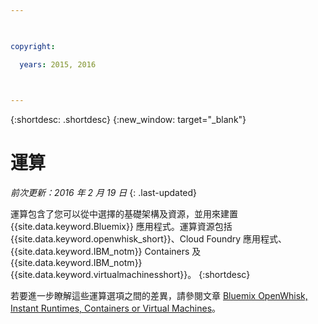 ```yaml
---

 

copyright:

  years: 2015, 2016

 

---
```


{:shortdesc: .shortdesc} 
{:new_window: target="_blank"}

# 運算
*前次更新：2016 年 2 月 19 日*
{: .last-updated}

運算包含了您可以從中選擇的基礎架構及資源，並用來建置 {{site.data.keyword.Bluemix}} 應用程式。運算資源包括 {{site.data.keyword.openwhisk_short}}、Cloud Foundry 應用程式、{{site.data.keyword.IBM_notm}} Containers 及 {{site.data.keyword.IBM_notm}} {{site.data.keyword.virtualmachinesshort}}。
{:shortdesc}

若要進一步瞭解這些運算選項之間的差異，請參閱文章 [Bluemix OpenWhisk, Instant Runtimes, Containers or Virtual Machines](https://developer.ibm.com/bluemix/2015/08/05/bluemix-instant-runtimes-containers-or-virtual-machines/)。
